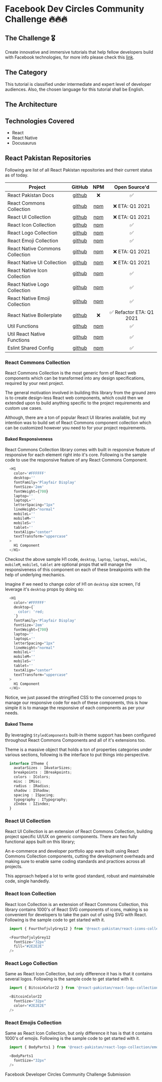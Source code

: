 # Facebook Dev Circles Community Challenge 🔥🔥🔥

## The Challenge 🎖
Create innovative and immersive tutorials that help fellow developers build with Facebook technologies, for more info please check this [link](https://developercircles2020.devpost.com/?utm_source=social-facebook&utm_medium=devc&utm_campaign=organic&utm_content=post-url&utm_offering=business-tools&utm_product=DevC-CommunityChallenge-Launch_09102020&utm_event=2020DevCCommunityChallengeLaunch&eventSource=OrganicSocialDevC).

## The Category
This tutorial is classified under intermediate and expert level of developer audiences. Also, the chosen language for this tutorial shall be English.

## The Architecture

## Technologies Covered
- React
- React Native
- Docusaurus

## React Pakistan Repositories 
Following are list of all React Pakistan repositories and their current status as of today.

| Project             | GitHub           | NPM   | Open Source'd  |
| ------------------- |:----------------:|:-----:|:--------------:|
| React Pakistan Docs | [github](https://github.com/react-pakistan/react-pakistan-docs)     |  ❌    | ✅     |
| React Commons Collection | [github](https://github.com/Taimoormk/react-commons-collection)     | [npm](https://www.npmjs.com/package/@react-pakistan/react-commons-collection)    | ❌ ETA: Q1 2021     |
| React UI Collection | [github](https://github.com/Taimoormk/react-ui-collection)     | [npm](https://www.npmjs.com/package/@react-pakistan/react-ui-collection)    | ❌ ETA: Q1 2021     |
| React Icon Collection | [github](https://github.com/react-pakistan/react-icon-collection)     | [npm](https://www.npmjs.com/package/@react-pakistan/react-icon-collection)    | ✅     |
| React Logo Collection | [github](https://github.com/react-pakistan/react-logo-collection)     | [npm](https://www.npmjs.com/package/@react-pakistan/react-logo-collection)    | ✅     |
| React Emoji Collection | [github](https://github.com/react-pakistan/react-emoji-collection)     | [npm](https://www.npmjs.com/package/@react-pakistan/react-emoji-collection)    | ✅     |
| React Native Commons Collection | [github](https://github.com/Taimoormk/react-native-commons-collection)     | [npm](https://www.npmjs.com/package/@react-pakistan/react-native-commons-collection)    | ❌ ETA: Q1 2021     |
| React Native UI Collection | [github](https://github.com/react-pakistan/react-native-ui-collection)     | [npm](https://www.npmjs.com/package/@react-pakistan/react-native-ui-collection)    | ❌ ETA: Q1 2021     |
| React Native Icon Collection | [github](https://github.com/react-pakistan/react-native-icon-collection)     | [npm](https://www.npmjs.com/package/@react-pakistan/react-native-icon-collection)    | ✅     |
| React Native Logo Collection | [github](https://github.com/react-pakistan/react-native-logo-collection)     | [npm](https://www.npmjs.com/package/@react-pakistan/react-native-logo-collection)    | ✅     |
| React Native Emoji Collection | [github](https://github.com/react-pakistan/react-native-emoji-collection)     | [npm](https://www.npmjs.com/package/@react-pakistan/react-native-emoji-collection)    | ✅     |
| React Native Boilerplate | [github](https://github.com/react-pakistan/react-native-boiletplate)     | ❌    | ✅ Refactor ETA: Q1 2021     |
| Util Functions | [github](https://github.com/react-pakistan/util-functions)     | [npm](https://www.npmjs.com/package/@react-pakistan/util-functions)    | ✅     |
| Util React Native Functions | [github](https://github.com/react-pakistan/util-react-native-functions)     | [npm](https://www.npmjs.com/package/@react-pakistan/util-react-native-functions)    | ✅     |
| Eslint Shared Config | [github](https://github.com/react-pakistan/eslint-config-shared)     | [npm](https://www.npmjs.com/package/@react-pakistan/eslint-config-shared)    | ✅     |

### React Commons Collection
React Commons Collection is the most generic form of React web components which can be transformed into any design specifications, required by your next project.

The general motivation involved in building this library from the ground zero is to create design-less React web components, which could then we extended upon to build anything specific to the project requirements and custom use cases.

Although, there are a ton of popular React UI libraries available, but my intention was to build set of React Commons component collection which can be customized however you need to for your project requirements.

#### Baked Responsiveness
React Commons Collection library comes with built in responsive feature of responsive for each element right into it's core. Following is the sample code to use the responsive feature of any React Commons Component.

```javascript
  <H1
    color='#FFFFFF'
    desktop=''
    fontFamily='Playfair Display'
    fontSize='2em'
    fontWeight={700}
    laptop=''
    laptopL=''
    letterSpacing="1px"
    lineHeight="normal"
    mobileL=''
    mobileM=''
    mobileS=''
    tablet=''
    textAlign="center"
    textTransform="uppercase"
  >
    H1 Component
  </H1>
```

Checkout the above sample H1 code, `desktop`, `laptop`, `laptopL`, `mobileL`, `mobileM`, `mobileS`, `tablet` are optional props that will manage the responsiveness of this component on each of these breakpoints with the help of underlying mechanics.

Imagine if we need to change color of H1 on `desktop` size screen, I'd leverage it's `desktop` props by doing so:

```javascript
  <H1
    color='#FFFFFF'
    desktop={`
      color: 'red;
    `}
    fontFamily='Playfair Display'
    fontSize='2em'
    fontWeight={700}
    laptop=''
    laptopL=''
    letterSpacing="1px"
    lineHeight="normal"
    mobileL=''
    mobileM=''
    mobileS=''
    tablet=''
    textAlign="center"
    textTransform="uppercase"
  >
    H1 Component
  </H1>
```

Notice, we just passed the stringified CSS to the concerned props to manage our responsive code for each of these components, this is how simple it is to manage the responsive of each components as per your needs.

#### Baked Theme
By leveraging `StyledComponents` built-in theme support has been configured throughout React Commons Components and all of it's extensions too.

Theme is a massive object that holds a ton of properties categories under various sections, following is the interface to put things into perspective.

```typescript
  interface ITheme {
    avatarSizes : IAvatarSizes;
    breakpoints : IBreakpoints;
    colors : IColors;
    misc : IMisc;
    radius : IRadius;
    shadow : IShadow;
    spacing : ISpacing;
    typography : ITypography;
    zIndex : IZindex;
  }
```

### React UI Collection
React UI Collection is an extension of React Commons Collection, building project specific UI/UX on generic components. There are two fully functional apps built on this library;

An e-commerce and developer portfolio app ware built using React Commons Collection components, cutting the development overheads and making sure to enable same coding standards and practices across all projects.

This approach helped a lot to write good standard, robust and maintainable code, single handedly.

### React Icon Collection
React Icon Collection is an extension of React Commons Collection, this library contains 1000's of React SVG components of icons, making is so convenient for developers to take the pain out of using SVG with React. Following is the sample code to get started with it.

```javascript
  import { FourthofjulyGrey12 } from '@react-pakistan/react-icons-collection/fourthofjuly-grey';

  <FourthofjulyGrey12
    fontSize="32px"
    fill="#2E2E2E"
  />
```

### React Logo Collection
Same as React Icon Collection, but only difference it has is that it contains several logos. Following is the sample code to get started with it.

```javascript
  import { BitcoinColor22 } from '@react-pakistan/react-logo-collection/logos/bitcoin-color';

  <BitcoinColor22
    fontSize="32px"
    color="#2E2E2E"
  />
```

### React Emojis Collection
Same as React Icon Collection, but only difference it has is that it contains 1000's of emojis. Following is the sample code to get started with it.

```javascript
  import { BodyParts1 } from '@react-pakistan/react-logo-collection/emoji/body-parts';

  <BodyParts1
    fontSize="32px"
  />
```

Facebook Developer Circles Community Challenge Submission
